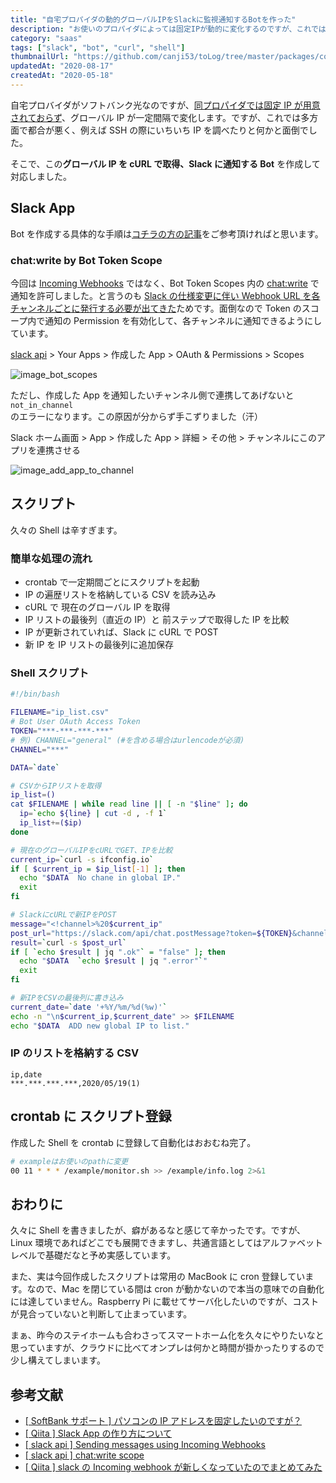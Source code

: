 ```yaml
---
title: "自宅プロパイダの動的グローバルIPをSlackに監視通知するBotを作った"
description: "お使いのプロパイダによっては固定IPが動的に変化するのですが、これでは都合が悪く、例えばSSH時にいちいちIPを調べたりと何かと面倒でした。そこで、グローバルIPをcURLで取得、SlackにpostするBotを作成しました。"
category: "saas"
tags: ["slack", "bot", "curl", "shell"]
thumbnailUrl: "https://github.com/canji53/toLog/tree/master/packages/contents/tolog/posts/bot-monitor-ip/thumbnail.png"
updatedAt: "2020-08-17"
createdAt: "2020-05-18"
---
```


自宅プロバイダがソフトバンク光なのですが、[同プロパイダでは固定 IP が用意されておらず](https://www.softbank.jp/support/faq/view/19328)、グローバル IP が一定間隔で変化します。ですが、これでは多方面で都合が悪く、例えば SSH の際にいちいち IP を調べたりと何かと面倒でした。

そこで、この**グローバル IP を cURL で取得、Slack に通知する Bot** を作成して対応しました。

## **Slack App**

Bot を作成する具体的な手順は[コチラの方の記事](https://qiita.com/yuukiw00w/items/94e4495fc593cfbda45c)をご参考頂ければと思います。

### **chat:write by Bot Token Scope**

今回は [Incoming Webhooks](https://api.slack.com/messaging/webhooks) ではなく、Bot Token Scopes 内の [chat:write](https://api.slack.com/scopes/chat:write) で 通知を許可しました。と言うのも [Slack の仕様変更に伴い Webhook URL を各チャンネルごとに発行する必要が出てきた](https://qiita.com/kshibata101/items/0e13c420080a993c5d16)ためです。面倒なので Token のスコープ内で通知の Permission を有効化して、各チャンネルに通知できるようにしています。

[slack api](https://api.slack.com/) > Your Apps > 作成した App > OAuth &amp; Permissions > Scopes

![image_bot_scopes](https://github.com/canji53/toLog/tree/master/packages/contents/tolog/posts/bot-monitor-ip/image_bot_scopes.png)

ただし、作成した App を通知したいチャンネル側で連携してあげないと `not_in_channel` のエラーになります。この原因が分からず手こずりました（汗）

Slack ホーム画面 > App > 作成した App > 詳細 > その他 > チャンネルにこのアプリを連携させる

![image_add_app_to_channel](https://github.com/canji53/toLog/tree/master/packages/contents/tolog/posts/bot-monitor-ip/image_add_app_to_channel.png)

## **スクリプト**

久々の Shell は辛すぎます。

### **簡単な処理の流れ**

- crontab で一定期間ごとにスクリプトを起動
- IP の遍歴リストを格納している CSV を読み込み
- cURL で 現在のグローバル IP を取得
- IP リストの最後列（直近の IP）と 前ステップで取得した IP を比較
- IP が更新されていれば、Slack に cURL で POST
- 新 IP を IP リストの最後列に追加保存

### **Shell スクリプト**

```bash
#!/bin/bash

FILENAME="ip_list.csv"
# Bot User OAuth Access Token
TOKEN="***-***-***-***"
# 例) CHANNEL="general" (#を含める場合はurlencodeが必須)
CHANNEL="***"

DATA=`date`

# CSVからIPリストを取得
ip_list=()
cat $FILENAME | while read line || [ -n "$line" ]; do
  ip=`echo ${line} | cut -d , -f 1`
  ip_list+=($ip)
done

# 現在のグローバルIPをcURLでGET、IPを比較
current_ip=`curl -s ifconfig.io`
if [ $current_ip = $ip_list[-1] ]; then
  echo "$DATA  No chane in global IP."
  exit
fi

# SlackにcURLで新IPをPOST
message="<!channel>%20$current_ip"
post_url="https://slack.com/api/chat.postMessage?token=${TOKEN}&channel=${CHANNEL}&text=${message}&pretty=1"
result=`curl -s $post_url`
if [ `echo $result | jq ".ok"` = "false" ]; then
  echo "$DATA  `echo $result | jq ".error"`"
  exit
fi

# 新IPをCSVの最後列に書き込み
current_date=`date '+%Y/%m/%d(%w)'`
echo -n "\n$current_ip,$current_date" >> $FILENAME
echo "$DATA  ADD new global IP to list."
```

### **IP のリストを格納する CSV**

```csv
ip,date
***.***.***.***,2020/05/19(1)
```

## **crontab に スクリプト登録**

作成した Shell を crontab に登録して自動化はおおむね完了。

```bash
# exampleはお使いのpathに変更
00 11 * * * /example/monitor.sh >> /example/info.log 2>&1
```

## **おわりに**

久々に Shell を書きましたが、癖があるなと感じて辛かったです。ですが、Linux 環境であればどこでも展開できますし、共通言語としてはアルファベットレベルで基礎だなと予め実感しています。

また、実は今回作成したスクリプトは常用の MacBook に cron 登録しています。なので、Mac を閉じている間は cron が動かないので本当の意味での自動化には達していません。Raspberry Pi に載せてサーバ化したいのですが、コストが見合っていないと判断して止まっています。

まぁ、昨今のステイホームも合わさってスマートホーム化を久々にやりたいなと思っていますが、クラウドに比べてオンプレは何かと時間が掛かったりするので少し構えてしまいます。

## **参考文献**

- [[ SoftBank サポート ] パソコンの IP アドレスを固定したいのですが？](https://www.softbank.jp/support/faq/view/19328)
- [[ Qiita ] Slack App の作り方について](https://qiita.com/yuukiw00w/items/94e4495fc593cfbda45c)
- [[ slack api ] Sending messages using Incoming Webhooks](https://api.slack.com/messaging/webhooks)
- [[ slack api ] chat:write scope](https://api.slack.com/scopes/chat:write)
- [[ Qiita ] slack の Incoming webhook が新しくなっていたのでまとめてみた](https://qiita.com/kshibata101/items/0e13c420080a993c5d16)
